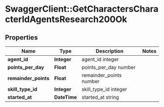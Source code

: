 # SwaggerClient::GetCharactersCharacterIdAgentsResearch200Ok

## Properties
Name | Type | Description | Notes
------------ | ------------- | ------------- | -------------
**agent_id** | **Integer** | agent_id integer | 
**points_per_day** | **Float** | points_per_day number | 
**remainder_points** | **Float** | remainder_points number | 
**skill_type_id** | **Integer** | skill_type_id integer | 
**started_at** | **DateTime** | started_at string | 


